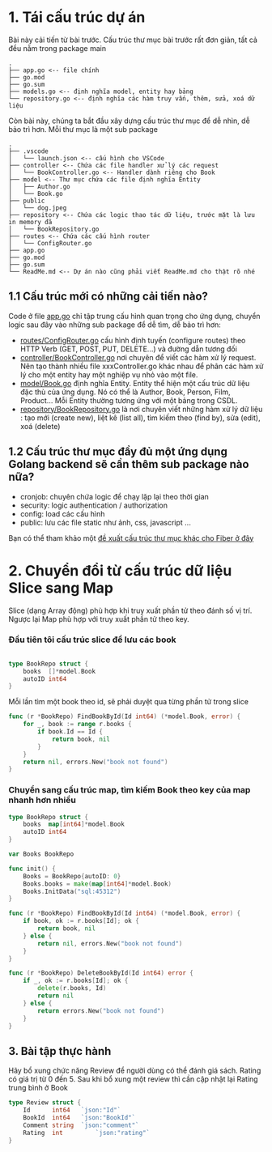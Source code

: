 # 1. Tái cấu trúc dự án

Bài này cải tiến từ bài trước. Cấu trúc thư mục bài trước rất đơn giản, tất cả đều nằm trong package main

```
.
├── app.go <-- file chính
├── go.mod
├── go.sum
├── models.go <-- định nghĩa model, entity hay bảng
└── repository.go <-- định nghĩa các hàm truy vấn, thêm, sửa, xoá dữ liệu
```

Còn bài này, chúng ta bắt đầu xây dựng cấu trúc thư mục để dễ nhìn, dễ bảo trì hơn. Mỗi thư mục là một sub package
```
.
├── .vscode
│   └── launch.json <-- cấu hình cho VSCode
├── controller <-- Chứa các file handler xử lý các request
│   └── BookController.go <-- Handler dành riêng cho Book
├── model <-- Thư mục chứa các file định nghĩa Entity
│   ├── Author.go
│   └── Book.go
├── public
│   └── dog.jpeg
├── repository <-- Chứa các logic thao tác dữ liệu, trước mặt là lưu in memory đã
│   └── BookRepository.go
├── routes <-- Chứa các cấu hình router
│   └── ConfigRouter.go
├── app.go
├── go.mod
├── go.sum
└── ReadMe.md <-- Dự án nào cũng phải viết ReadMe.md cho thật rõ nhé
```
## 1.1 Cấu trúc mới có những cải tiến nào?

Code ở file [app.go](app.go) chỉ tập trung cấu hình quan trọng cho ứng dụng, chuyển logic sau đây vào những sub package để dễ tìm, dễ bảo trì hơn:
- [routes/ConfigRouter.go](routes/ConfigRouter.go) cấu hình định tuyến (configure routes) theo HTTP Verb (GET, POST, PUT, DELETE...) và đường dẫn tương đối
- [controller/BookController.go](controller/BookController.go) nơi chuyên để viết các hàm xử lý request. Nên tạo thành nhiều file xxxController.go khác nhau để phân các hàm xử lý cho một entity hay một nghiệp vụ nhỏ vào một file.
- [model/Book.go](model/Book.go) định nghĩa Entity. Entity thể hiện một cấu trúc dữ liệu đặc thù của ứng dụng. Nó có thể là Author, Book, Person, Film, Product... Mỗi Entity thường tương ứng với một bảng trong CSDL.
- [repository/BookRepository.go](repository/BookRepository.go) là nơi chuyên viết những hàm xử lý dữ liệu : tạo mới (create new), liệt kê (list all), tìm kiếm theo (find by), sửa (edit), xoá (delete)

 ## 1.2 Cấu trúc thư mục đầy đủ một ứng dụng Golang backend sẽ cần thêm sub package nào nữa?
- cronjob: chuyên chứa logic để chạy lặp lại theo thời gian
- security: logic authentication / authorization
- config: load các cấu hình
- public: lưu các file static như ảnh, css, javascript
...

Bạn có thể tham khảo một [đề xuất cấu trúc thư mục khác cho Fiber ở đây](https://sujit-baniya.gitbook.io/fiber-boilerplate/project-structure)
# 2. Chuyển đổi từ cấu trúc dữ liệu Slice sang Map

Slice (dạng Array động) phù hợp khi truy xuất phần tử theo đánh số vị trí. Ngược lại Map phù hợp với truy xuất phần tử theo key.
### Đầu tiên tôi cấu trúc slice để lưu các book
```go

type BookRepo struct {
	books  []*model.Book 
	autoID int64
}
```

Mỗi lần tìm một book theo id, sẽ phải duyệt qua từng phần tử trong slice

```go
func (r *BookRepo) FindBookById(Id int64) (*model.Book, error) {
	for _, book := range r.books {
		if book.Id == Id {
			return book, nil
		}
	}
	return nil, errors.New("book not found")
}
```

### Chuyển sang cấu trúc map, tìm kiếm Book theo key của map nhanh hơn nhiều
```go
type BookRepo struct {
	books  map[int64]*model.Book
	autoID int64
}

var Books BookRepo

func init() {
	Books = BookRepo{autoID: 0}
	Books.books = make(map[int64]*model.Book)
	Books.InitData("sql:45312")
}

func (r *BookRepo) FindBookById(Id int64) (*model.Book, error) {
	if book, ok := r.books[Id]; ok {
		return book, nil
	} else {
		return nil, errors.New("book not found")
	}
}

func (r *BookRepo) DeleteBookById(Id int64) error {
	if _, ok := r.books[Id]; ok {
		delete(r.books, Id)
		return nil
	} else {
		return errors.New("book not found")
	}
}
```

## 3. Bài tập thực hành

Hãy bổ xung chức năng Review để người dùng có thể đánh giá sách.
Rating có giá trị từ 0 đến 5. Sau khi bổ xung một review thì cần cập nhật lại Rating trung bình ở Book
```go
type Review struct {
	Id      int64   `json:"Id"`
	BookId  int64   `json:"BookId"`
	Comment string  `json:"comment"`
	Rating  int  		`json:"rating"`
}
```